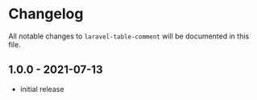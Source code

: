 # Changelog

All notable changes to `laravel-table-comment` will be documented in this file.

## 1.0.0 - 2021-07-13

- initial release
